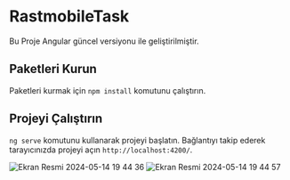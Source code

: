 # RastmobileTask

Bu Proje Angular güncel versiyonu ile geliştirilmiştir.

## Paketleri Kurun

Paketleri kurmak için `npm install` komutunu çalıştırın. 

## Projeyi Çalıştırın
`ng serve` komutunu kullanarak projeyi başlatın.
Bağlantıyı takip ederek tarayıcınızda projeyi açın `http://localhost:4200/`. 


![Ekran Resmi 2024-05-14 19 44 36](https://github.com/atabek54/Rast-Mobile-Task/assets/77456430/ffa38381-3b64-4dbb-8d13-a5bb2318f0dd)
![Ekran Resmi 2024-05-14 19 44 57](https://github.com/atabek54/Rast-Mobile-Task/assets/77456430/89cb0c61-1922-4754-bb1a-478ce967345d)
